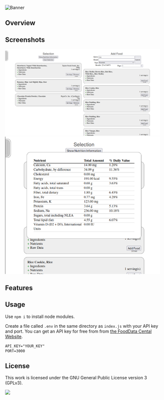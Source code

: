 ![Banner](https://s-christy.com/status-banner-service/recipe-manager/banner-slim.svg)

## Overview

## Screenshots

<div><img alt="Main page" style="" src="./res/main.png"></div>
<div><img alt="Nutrition information" style="" src="./res/nutrition.png"></div>

## Features

## Usage

Use `npm i` to install node modules.

Create a file called `.env` in the same directory as `index.js` with your API
key and port. You can get an API key for free from from <a
href="https://fdc.nal.usda.gov/">the FoodData Cental Website</a>.

```
API_KEY="YOUR_KEY"
PORT=3000
```

## License

This work is licensed under the GNU General Public License version 3 (GPLv3).

[<img src="https://s-christy.com/status-banner-service/GPLv3_Logo.svg" width="150" />](https://www.gnu.org/licenses/gpl-3.0.en.html)

